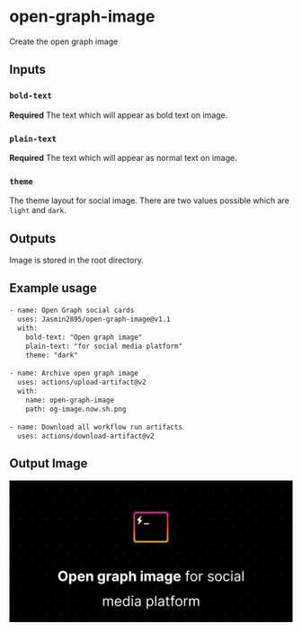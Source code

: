 # open-graph-image
Create the open graph image


## Inputs

### `bold-text`

**Required** The text which will appear as bold text on image.

### `plain-text`

**Required** The text which will appear as normal text on image.

### `theme`

The theme layout for social image. There are two values possible which are `light` and `dark`.


## Outputs

Image is stored in the root directory.

## Example usage
```
- name: Open Graph social cards
  uses: Jasmin2895/open-graph-image@v1.1
  with:
    bold-text: "Open graph image"
    plain-text: "for social media platform"
    theme: "dark"

- name: Archive open graph image
  uses: actions/upload-artifact@v2
  with:
    name: open-graph-image
    path: og-image.now.sh.png

- name: Download all workflow run artifacts
  uses: actions/download-artifact@v2
```

## Output Image
![Output Image](og-image.now.sh.png)
